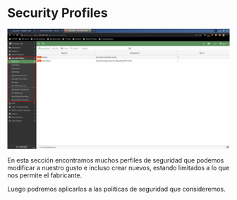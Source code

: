 # Security Profiles

![132](../images/interfaz-web/132.png)

En esta sección encontramos muchos perfiles de seguridad que podemos modificar a nuestro gusto e incluso crear nuevos, estando limitados a lo que nos permite el fabricante.

Luego podremos aplicarlos a las políticas de seguridad que consideremos.
